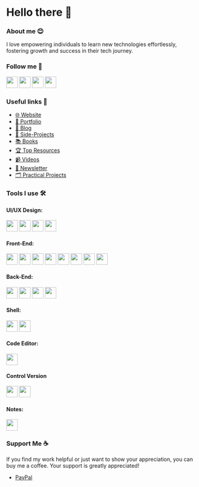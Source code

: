 # Hello there 👋
### About me 😊
I love empowering individuals to learn new technologies effortlessly, fostering growth and success in their tech journey.

### Follow me 🤳
  <a href="https://www.x.com/hernandoabella"><img src="https://cdn2.iconfinder.com/data/icons/threads-by-instagram/24/x-logo-twitter-new-brand-contained-64.png" width="30px"/></a>
  <a href="https://www.instagram.com/hernandoabella"><img src="https://cdn2.iconfinder.com/data/icons/social-media-2285/512/1_Instagram_colored_svg_1-64.png" width="30px"/></a>
  <a href="https://www.tiktok.com/@hernandoabella"><img src="https://cdn0.iconfinder.com/data/icons/logos-brands-7/512/TikTok_logo_original0-64.png" width="30px"/></a>
  <a href="https://www.youtube.com/c/hernandoabella"><img src="https://cdn4.iconfinder.com/data/icons/logos-and-brands/512/395_Youtube_logo-64.png" width="30px"/></a>

### Useful links 🔗
- [🌐 Website](https://www.hernandoabella.com) <br/>
- [🤵 Portfolio](https://portfolio-hernandoabella.vercel.app/) <br/>
- [📝 Blog](https://medium.com/@hernandoabella) <br/>
- [🚀 Side-Projects](https://github.com/hernandoabella/side-projects) <br/>
- [📚 Books](https://github.com/hernandoabella/books) <br/>
- [🏆 Top Resources](https://github.com/hernandoabella/resources) <br/>
- [📹 Videos](https://youtube.com/c/hernandoabella) <br/>
- [📰 Newsletter](https://beat-byte-publishing.com/) 
- [🗂️ Practical Projects](https://github.com/hernandoabella/practical-projects)

### Tools I use 🛠️

#### UI/UX Design:
<span><img src="https://cdn.jsdelivr.net/gh/devicons/devicon/icons/canva/canva-original.svg" width="30px"/></span>
<span><img src="https://cdn.jsdelivr.net/gh/devicons/devicon/icons/figma/figma-original.svg" width="30px"/></span>
<span><img src="https://cdn.jsdelivr.net/gh/devicons/devicon@latest/icons/photoshop/photoshop-original.svg" width="30px"/></span>
<span><img src="https://cdn.jsdelivr.net/gh/devicons/devicon@latest/icons/illustrator/illustrator-plain.svg" width="30px"/></span>

#### Front-End:
<span><img src="https://cdn.jsdelivr.net/gh/devicons/devicon/icons/html5/html5-original.svg" width="30px"/></span>
<span><img src="https://cdn.jsdelivr.net/gh/devicons/devicon/icons/css3/css3-original.svg" width="30px"/></span>
<span><img src="https://cdn.jsdelivr.net/gh/devicons/devicon@latest/icons/tailwindcss/tailwindcss-original.svg" width="30px"/></span> 
<span><img src="https://cdn.jsdelivr.net/gh/devicons/devicon/icons/javascript/javascript-original.svg" width="30px"/></span>
<span><img src="https://cdn.jsdelivr.net/gh/devicons/devicon@latest/icons/json/json-original.svg" width="30px"/></span>
<span><img src="https://cdn.jsdelivr.net/gh/devicons/devicon/icons/typescript/typescript-original.svg" width="30px"/></span>
<span><img src="https://cdn.jsdelivr.net/gh/devicons/devicon/icons/react/react-original.svg" width="30px"/></span>
<span><img src="https://cdn.jsdelivr.net/gh/devicons/devicon/icons/nextjs/nextjs-original.svg" width="30px"/></span>

#### Back-End:
<span><img src="https://cdn.jsdelivr.net/gh/devicons/devicon/icons/express/express-original.svg" width="30px"/></span>
<span><img src="https://cdn.jsdelivr.net/gh/devicons/devicon/icons/nodejs/nodejs-original-wordmark.svg" width="30px"/></span>
<span><img src="https://cdn.jsdelivr.net/gh/devicons/devicon@latest/icons/supabase/supabase-original.svg" width="30px"/></span>
<span><img src="https://ia801703.us.archive.org/32/items/github.com-dagster-io-dagster_-_2021-01-15_03-10-03/cover.jpg" width="30px"/></span>

#### Shell:
<span><img src="https://cdn.jsdelivr.net/gh/devicons/devicon/icons/bash/bash-original.svg" width="30px"/></span>
<span><img src="https://cdn.jsdelivr.net/gh/devicons/devicon@latest/icons/powershell/powershell-original.svg" width="30px"/></span>

#### Code Editor:
<span><img src="https://cdn.jsdelivr.net/gh/devicons/devicon/icons/vscode/vscode-original.svg" width="30px"/></span>

#### Control Version
<span><img src="https://cdn.jsdelivr.net/gh/devicons/devicon/icons/git/git-original.svg" width="30px"/></span>
<span><img src="https://cdn.jsdelivr.net/gh/devicons/devicon/icons/github/github-original.svg" width="30px"/></span>

#### Notes:
<span><img src="https://cdn.jsdelivr.net/gh/devicons/devicon@latest/icons/notion/notion-original.svg" width="30px"/></span>

### Support Me ☕
If you find my work helpful or just want to show your appreciation, you can buy me a coffee. Your support is greatly appreciated!
- [PayPal](https://paypal.me/haoficial)
